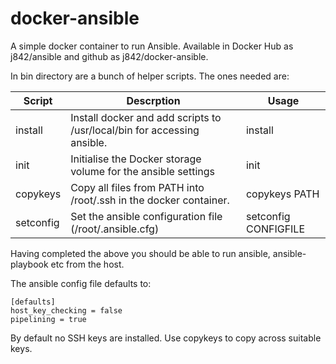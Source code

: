 # docker-ansible #

A simple docker container to run Ansible. Available in Docker Hub as j842/ansible and github as j842/docker-ansible.

In bin directory are a bunch of helper scripts. The ones needed are:

| Script    | Descrption | Usage              |
|-----------|---------------------------------------------------------------------|----------------------|
| install   | Install docker and add scripts to /usr/local/bin for accessing ansible. | install              |
| init      | Initialise the Docker storage volume for the ansible settings       | init                 |
| copykeys  | Copy all files from PATH into /root/.ssh in the docker container.   | copykeys PATH        |
| setconfig | Set the ansible configuration file (/root/.ansible.cfg)             | setconfig CONFIGFILE |

Having completed the above you should be able to run ansible, ansible-playbook etc from the host.

The ansible config file defaults to:
```
[defaults]
host_key_checking = false
pipelining = true
```

By default no SSH keys are installed. Use copykeys to copy across suitable keys.
